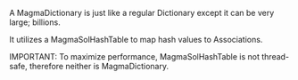 A MagmaDictionary is just like a regular Dictionary except it can be very large; billions.

It utilizes a MagmaSolHashTable to map hash values to Associations.

IMPORTANT:  To maximize performance, MagmaSolHashTable is not thread-safe, therefore neither is MagmaDictionary.